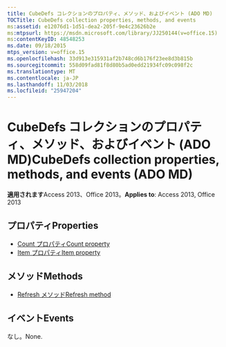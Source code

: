 ```yaml
---
title: CubeDefs コレクションのプロパティ、メソッド、およびイベント (ADO MD)
TOCTitle: CubeDefs collection properties, methods, and events
ms:assetid: e12076d1-1d51-dea2-205f-9e4c23626b2e
ms:mtpsurl: https://msdn.microsoft.com/library/JJ250144(v=office.15)
ms:contentKeyID: 48548253
ms.date: 09/18/2015
mtps_version: v=office.15
ms.openlocfilehash: 33d913e315931af2b748cd6b176f23ee8d3b815b
ms.sourcegitcommit: 558d09fad81f8d80b5ad0edd21934fc09c098f2c
ms.translationtype: MT
ms.contentlocale: ja-JP
ms.lasthandoff: 11/03/2018
ms.locfileid: "25947204"
---
```

# <a name="cubedefs-collection-properties-methods-and-events-ado-md"></a><span data-ttu-id="3647d-102">CubeDefs コレクションのプロパティ、メソッド、およびイベント (ADO MD)</span><span class="sxs-lookup"><span data-stu-id="3647d-102">CubeDefs collection properties, methods, and events (ADO MD)</span></span>

<span data-ttu-id="3647d-103">**適用されます**Access 2013、Office 2013。</span><span class="sxs-lookup"><span data-stu-id="3647d-103">**Applies to**: Access 2013, Office 2013</span></span>

## <a name="properties"></a><span data-ttu-id="3647d-104">プロパティ</span><span class="sxs-lookup"><span data-stu-id="3647d-104">Properties</span></span>

- [<span data-ttu-id="3647d-105">Count プロパティ</span><span class="sxs-lookup"><span data-stu-id="3647d-105">Count property</span></span>](count-property-ado.md)
- [<span data-ttu-id="3647d-106">Item プロパティ</span><span class="sxs-lookup"><span data-stu-id="3647d-106">Item property</span></span>](item-property-ado.md)

## <a name="methods"></a><span data-ttu-id="3647d-107">メソッド</span><span class="sxs-lookup"><span data-stu-id="3647d-107">Methods</span></span>

- [<span data-ttu-id="3647d-108">Refresh メソッド</span><span class="sxs-lookup"><span data-stu-id="3647d-108">Refresh method</span></span>](refresh-method-ado.md)

## <a name="events"></a><span data-ttu-id="3647d-109">イベント</span><span class="sxs-lookup"><span data-stu-id="3647d-109">Events</span></span>

<span data-ttu-id="3647d-110">なし。</span><span class="sxs-lookup"><span data-stu-id="3647d-110">None.</span></span>

